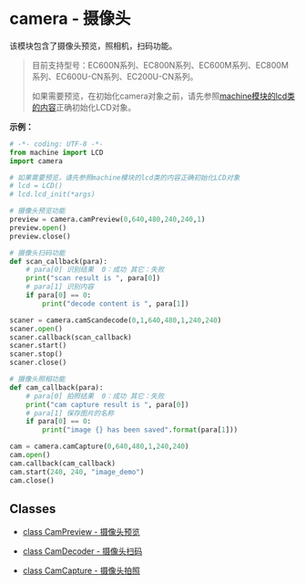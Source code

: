 # camera  - 摄像头

该模块包含了摄像头预览，照相机，扫码功能。

> 目前支持型号：EC600N系列、EC800N系列、EC600M系列、EC800M系列、EC600U-CN系列、EC200U-CN系列。
>
> 如果需要预览，在初始化camera对象之前，请先参照[machine模块的lcd类的内容](machine.LCD.md)正确初始化LCD对象。

**示例：**

```python
# -*- coding: UTF-8 -*-
from machine import LCD
import camera

# 如果需要预览，请先参照machine模块的lcd类的内容正确初始化LCD对象
# lcd = LCD()
# lcd.lcd_init(*args)

# 摄像头预览功能
preview = camera.camPreview(0,640,480,240,240,1)
preview.open()
preview.close()

# 摄像头扫码功能
def scan_callback(para):
    # para[0] 识别结果 	0：成功 其它：失败
    print("scan result is ", para[0])		
    # para[1] 识别内容
    if para[0] == 0:
        print("decode content is ", para[1]) 

scaner = camera.camScandecode(0,1,640,480,1,240,240)
scaner.open()
scaner.callback(scan_callback)
scaner.start()
scaner.stop()
scaner.close()

# 摄像头照相功能
def cam_callback(para):
    # para[0] 拍照结果 	0：成功 其它：失败
    print("cam capture result is ", para[0])		
    # para[1] 保存图片的名称
    if para[0] == 0:
        print("image {} has been saved".format(para[1])) 

cam = camera.camCapture(0,640,480,1,240,240)
cam.open()
cam.callback(cam_callback)
cam.start(240, 240, "image_demo")
cam.close()
```



## Classes

- [class CamPreview - 摄像头预览](./camera.CamPreview.md)

- [class CamDecoder - 摄像头扫码](camera.CamDecoder.md)

- [class CamCapture - 摄像头拍照](camera.CamCapture.md)